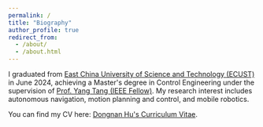 ```yaml
---
permalink: /
title: "Biography"
author_profile: true
redirect_from: 
  - /about/
  - /about.html
---
```


I graduated from [East China University of Science and Technology (ECUST)](https://www.ecust.edu.cn/main.htm) in June 2024, achieving a Master's degree in Control Engineering under the supervision of [Prof. Yang Tang (IEEE Fellow)](http://www.ytangecust.com/). My research interest includes autonomous navigation, motion planning and control, and mobile robotics.

You can find my CV here: [Dongnan Hu's Curriculum Vitae](../assets/DongnanHu_CV.pdf).
